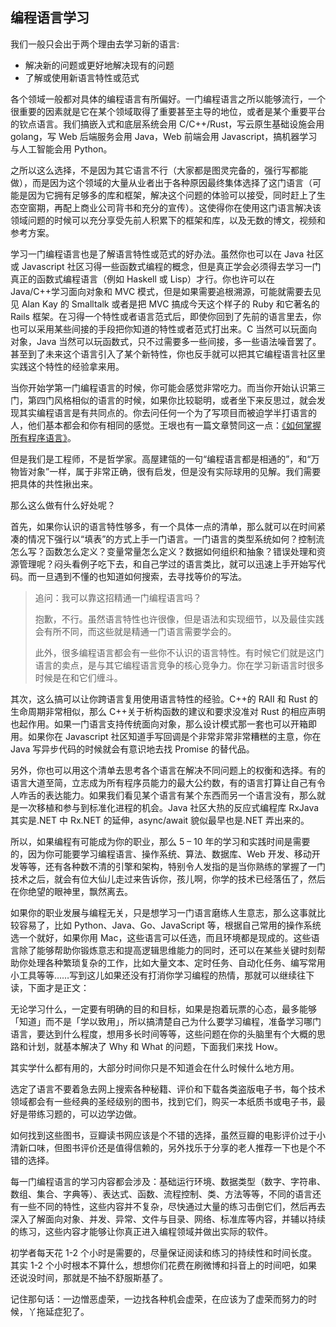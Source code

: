 ## 编程语言学习

我们一般只会出于两个理由去学习新的语言:

- 解决新的问题或更好地解决现有的问题
- 了解或使用新语言特性或范式

各个领域一般都对具体的编程语言有所偏好。一门编程语言之所以能够流行，一个很重要的因素就是它在某个领域取得了重要甚至主导的地位，或者是某个重要平台的钦点语言。我们搞嵌入式和底层系统会用 C/C++/Rust，写云原生基础设施会用 golang，写 Web 后端服务会用 Java，Web 前端会用 Javascript，搞机器学习与人工智能会用 Python。

之所以这么选择，不是因为其它语言不行（大家都是图灵完备的，强行写都能做），而是因为这个领域的大量从业者出于各种原因最终集体选择了这门语言（可能是因为它拥有足够多的库和框架，解决这个问题的体验可以接受，同时赶上了生态空窗期，再配上商业公司背书和充分的宣传）。这使得你在使用这门语言解决该领域问题的时候可以充分享受先前人积累下的框架和库，以及无数的博文，视频和参考方案。

学习一门编程语言也是了解语言特性或范式的好办法。虽然你也可以在 Java 社区或 Javascript 社区习得一些函数式编程的概念，但是真正学会必须得去学习一门真正的函数式编程语言（例如 Haskell 或 Lisp）才行。你也许可以在 Java/C++学习面向对象和 MVC 模式，但是如果需要追根溯源，可能就需要去见见 Alan Kay 的 Smalltalk 或者是把 MVC 搞成今天这个样子的 Ruby 和它著名的 Rails 框架。在习得一个特性或者语言范式后，即使你回到了先前的语言里去，你也可以采用某些间接的手段把你知道的特性或者范式打出来。C 当然可以玩面向对象，Java 当然可以玩函数式，只不过需要多一些间接，多一些语法噪音罢了。甚至到了未来这个语言引入了某个新特性，你也反手就可以把其它编程语言社区里实践这个特性的经验拿来用。

当你开始学第一门编程语言的时候，你可能会感觉非常吃力。而当你开始认识第三门，第四门风格相似的语言的时候，如果你比较聪明，或者坐下来反思过，就会发现其实编程语言是有共同点的。你去问任何一个为了写项目而被迫学半打语言的人，他们基本都会和你有相同的感觉。王垠也有一篇文章赞同这一点：[《如何掌握所有程序语言》](http://www.yinwang.org/blog-cn/2017/07/06/master-pl)。

但是我们是工程师，不是哲学家。高屋建瓴的一句“编程语言都是相通的”，和“万物皆对象”一样，属于非常正确，很有启发，但是没有实际球用的见解。我们需要把具体的共性揪出来。

那么这么做有什么好处呢？

首先，如果你认识的语言特性够多，有一个具体一点的清单，那么就可以在时间紧凑的情况下强行以“填表”的方式上手一门语言。一门语言的类型系统如何？控制流怎么写？函数怎么定义？变量常量怎么定义？数据如何组织和抽象？错误处理和资源管理呢？闷头看例子吃下去，和自己学过的语言类比，就可以迅速上手开始写代码。而一旦遇到不懂的也知道如何搜索，去寻找等价的写法。

> 追问：我可以靠这招精通一门编程语言吗？
>
> 抱歉，不行。虽然语言特性也许很像，但是语法和实现细节，以及最佳实践会有所不同，而这些就是精通一门语言需要学会的。
>
> 此外，很多编程语言都会有一些你不认识的语言特性。有时候它们就是这门语言的卖点，是与其它编程语言竞争的核心竞争力。你在学习新语言时很多时候是在和它们缠斗。

其次，这么搞可以让你跨语言复用使用语言特性的经验。C++的 RAII 和 Rust 的生命周期非常相似，那么 C++关于析构函数的建议和要求没准对 Rust 的相应声明也起作用。如果一门语言支持传统面向对象，那么设计模式那一套也可以开箱即用。如果你在 Javascript 社区知道手写回调是个非常非常非常糟糕的主意，你在 Java 写异步代码的时候就会有意识地去找 Promise 的替代品。

另外，你也可以用这个清单去思考各个语言在解决不同问题上的权衡和选择。有的语言大道至简，立志成为所有程序员能力的最大公约数，有的语言打算让自己有令人咋舌的表达能力。如果我们看见某个语言有某个东西而另一个语言没有，那么就是一次移植和参与到标准化进程的机会。Java 社区大热的反应式编程库 RxJava 其实是.NET 中 Rx.NET 的延伸，async/await 貌似最早也是.NET 弄出来的。

所以，如果编程有可能成为你的职业，那么 5 – 10 年的学习和实践时间是需要的，因为你可能要学习编程语言、操作系统、算法、数据库、Web 开发、移动开发等等，还有各种数不清的引擎和架构，特别令人发指的是当你熟练的掌握了一门技术之后，就会有位大仙儿走过来告诉你，孩儿啊，你学的技术已经落伍了，然后在你绝望的眼神里，飘然离去。

如果你的职业发展与编程无关，只是想学习一门语言磨练人生意志，那么这事就比较容易了，比如 Python、Java、Go、JavaScript 等，根据自己常用的操作系统选一个就好，如果你用 Mac，这些语言可以任选，而且环境都是现成的。这些语言除了能够帮助你锻炼意志和提高逻辑思维能力的同时，还可以在某些关键时刻帮助你处理各种繁琐复杂的工作，比如大量文本、定时任务、自动化任务、编写常用小工具等等……写到这儿如果还没有打消你学习编程的热情，那就可以继续往下读，下面才是正文：

无论学习什么，一定要有明确的目的和目标，如果是抱着玩票的心态，最多能够「知道」而不是「学以致用」，所以搞清楚自己为什么要学习编程，准备学习哪门语言，要达到什么程度，想用多长时间等等，这些问题在你的头脑里有个大概的思路和计划，就基本解决了 Why 和 What 的问题，下面我们来找 How。

其实学什么都有用的，大部分时间你只是不知道会在什么时候什么地方用。

选定了语言不要着急去网上搜索各种秘籍、评价和下载各类盗版电子书，每个技术领域都会有一些经典的圣经级别的图书，找到它们，购买一本纸质书或电子书，最好是带练习题的，可以边学边做。

如何找到这些图书，豆瓣读书网应该是个不错的选择，虽然豆瓣的电影评价过于小清新口味，但图书评价还是值得信赖的，另外找乐于分享的老人推荐一下也是个不错的选择。

每一门编程语言的学习内容都会涉及：基础运行环境、数据类型（数字、字符串、数组、集合、字典等）、表达式、函数、流程控制、类、方法等等，不同的语言还有一些不同的特性，这些内容并不复杂，尽快通过大量的练习击倒它们，然后再去深入了解面向对象、并发、异常、文件与目录、网络、标准库等内容，并辅以持续的练习，这些内容才能够让你真正进入编程领域并做出实际的软件。

初学者每天花 1-2 个小时是需要的，尽量保证阅读和练习的持续性和时间长度。其实 1-2 个小时根本不算什么，想想你们花费在刷微博和抖音上的时间吧，如果还说没时间，那就是不抽不舒服斯基了。

记住那句话：一边憎恶虚荣，一边找各种机会虚荣，在应该为了虚荣而努力的时候，丫拖延症犯了。